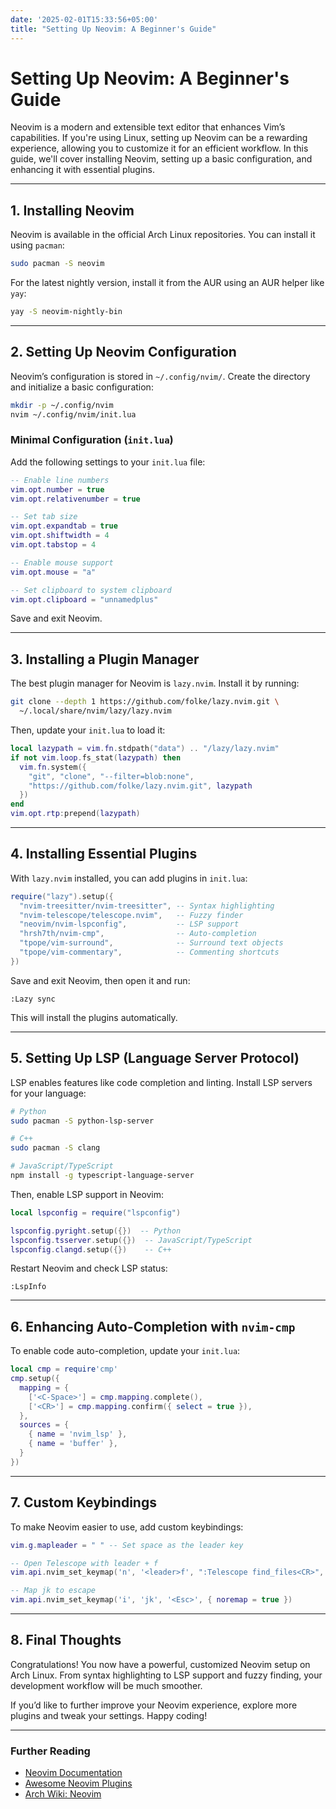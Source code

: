 ```yaml
---
date: '2025-02-01T15:33:56+05:00'
title: "Setting Up Neovim: A Beginner's Guide"
---
```




# Setting Up Neovim: A Beginner's Guide

Neovim is a modern and extensible text editor that enhances Vim’s capabilities. If you're using Linux, setting up Neovim can be a rewarding experience, allowing you to customize it for an efficient workflow. In this guide, we'll cover installing Neovim, setting up a basic configuration, and enhancing it with essential plugins.

---

## **1. Installing Neovim**
Neovim is available in the official Arch Linux repositories. You can install it using `pacman`:

```sh
sudo pacman -S neovim
```

For the latest nightly version, install it from the AUR using an AUR helper like `yay`:

```sh
yay -S neovim-nightly-bin
```

---

## **2. Setting Up Neovim Configuration**
Neovim’s configuration is stored in `~/.config/nvim/`. Create the directory and initialize a basic configuration:

```sh
mkdir -p ~/.config/nvim
nvim ~/.config/nvim/init.lua
```

### **Minimal Configuration (`init.lua`)**
Add the following settings to your `init.lua` file:

```lua
-- Enable line numbers
vim.opt.number = true
vim.opt.relativenumber = true

-- Set tab size
vim.opt.expandtab = true
vim.opt.shiftwidth = 4
vim.opt.tabstop = 4

-- Enable mouse support
vim.opt.mouse = "a"

-- Set clipboard to system clipboard
vim.opt.clipboard = "unnamedplus"
```

Save and exit Neovim.

---

## **3. Installing a Plugin Manager**
The best plugin manager for Neovim is `lazy.nvim`. Install it by running:

```sh
git clone --depth 1 https://github.com/folke/lazy.nvim.git \
  ~/.local/share/nvim/lazy/lazy.nvim
```

Then, update your `init.lua` to load it:

```lua
local lazypath = vim.fn.stdpath("data") .. "/lazy/lazy.nvim"
if not vim.loop.fs_stat(lazypath) then
  vim.fn.system({
    "git", "clone", "--filter=blob:none",
    "https://github.com/folke/lazy.nvim.git", lazypath
  })
end
vim.opt.rtp:prepend(lazypath)
```

---

## **4. Installing Essential Plugins**
With `lazy.nvim` installed, you can add plugins in `init.lua`:

```lua
require("lazy").setup({
  "nvim-treesitter/nvim-treesitter", -- Syntax highlighting
  "nvim-telescope/telescope.nvim",   -- Fuzzy finder
  "neovim/nvim-lspconfig",           -- LSP support
  "hrsh7th/nvim-cmp",                -- Auto-completion
  "tpope/vim-surround",              -- Surround text objects
  "tpope/vim-commentary",            -- Commenting shortcuts
})
```

Save and exit Neovim, then open it and run:

```vim
:Lazy sync
```

This will install the plugins automatically.

---

## **5. Setting Up LSP (Language Server Protocol)**
LSP enables features like code completion and linting. Install LSP servers for your language:

```sh
# Python
sudo pacman -S python-lsp-server

# C++
sudo pacman -S clang

# JavaScript/TypeScript
npm install -g typescript-language-server
```

Then, enable LSP support in Neovim:

```lua
local lspconfig = require("lspconfig")

lspconfig.pyright.setup({})  -- Python
lspconfig.tsserver.setup({})  -- JavaScript/TypeScript
lspconfig.clangd.setup({})    -- C++
```

Restart Neovim and check LSP status:

```vim
:LspInfo
```

---

## **6. Enhancing Auto-Completion with `nvim-cmp`**
To enable code auto-completion, update your `init.lua`:

```lua
local cmp = require'cmp'
cmp.setup({
  mapping = {
    ['<C-Space>'] = cmp.mapping.complete(),
    ['<CR>'] = cmp.mapping.confirm({ select = true }),
  },
  sources = {
    { name = 'nvim_lsp' },
    { name = 'buffer' },
  }
})
```

---

## **7. Custom Keybindings**
To make Neovim easier to use, add custom keybindings:

```lua
vim.g.mapleader = " " -- Set space as the leader key

-- Open Telescope with leader + f
vim.api.nvim_set_keymap('n', '<leader>f', ":Telescope find_files<CR>", { noremap = true, silent = true })

-- Map jk to escape
vim.api.nvim_set_keymap('i', 'jk', '<Esc>', { noremap = true })
```

---

## **8. Final Thoughts**
Congratulations! You now have a powerful, customized Neovim setup on Arch Linux. From syntax highlighting to LSP support and fuzzy finding, your development workflow will be much smoother.

If you’d like to further improve your Neovim experience, explore more plugins and tweak your settings. Happy coding!

---

### **Further Reading**
- [Neovim Documentation](https://neovim.io/doc/)
- [Awesome Neovim Plugins](https://github.com/rockerBOO/awesome-neovim)
- [Arch Wiki: Neovim](https://wiki.archlinux.org/title/Neovim)

